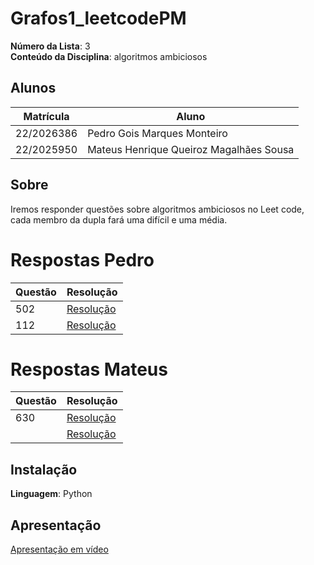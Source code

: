 # Grafos1_leetcodePM

**Número da Lista**: 3<br>
**Conteúdo da Disciplina**: algoritmos ambiciosos<br>

## Alunos
|Matrícula | Aluno |
| -- | -- |
| 22/2026386  |  Pedro Gois Marques Monteiro |
| 22/2025950  |  Mateus Henrique Queiroz Magalhães Sousa |

## Sobre 
Iremos responder questões sobre algoritmos ambiciosos no Leet code, cada membro da dupla fará uma difícil e uma média.

# Respostas Pedro
|Questão | Resolução |
| -- | -- |
| 502  |  [Resolução](./Respostas/502.py) |
| 112  |  [Resolução](./Respostas/122.py)|

# Respostas Mateus

|Questão | Resolução |
| -- | -- |
| 630 |  [Resolução](./Respostas/630.py)|
|  |  [Resolução]()|

## Instalação 
**Linguagem**: Python<br>

## Apresentação
[Apresentação em vídeo ]()



